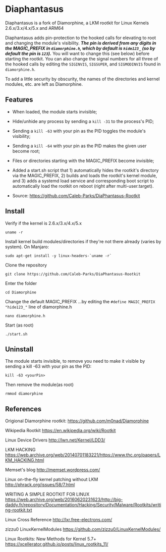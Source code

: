 Diaphantasus
===========

Diaphantasus is a fork of Diamorphine, a LKM rootkit for Linux Kernels 2.6.x/3.x/4.x/5.x and ARM64

Diaphantasus adds pin-protection to the hooked calls for elevating to root and changing the module's visibility. **_The pin is derived from any digits in the MAGIC_PREFIX in ```diamorphine.h```, which by default is ```hide123_``` (so by default the pin is ```123```)._** You will want to change this (see below) before starting the rootkit. You can also change the signal numbers for all three of the hooked calls by editing the ```SIGINVIS```, ```SIGSUPER```, and ```SIGMODINVIS``` found in ```diamorphine.h```.



To add a little security by obscurity, the names of the directories and kernel modules, etc. are left as Diamorphine.

Features
--

- When loaded, the module starts invisible;

- Hide/unhide any process by sending a ```kill -31``` to the process's PID;

- Sending a ```kill -63``` with your pin as the PID toggles the module's visibility;

- Sending a ```kill -64``` with your pin as the PID makes the given user become root;

- Files or directories starting with the MAGIC_PREFIX become invisible;

- Added a start.sh script that 1) automatically hides the rootkit's directory via the MAGIC_PREFIX, 2) builds and loads the rootkit's kernel module, and 3) adds a systemd load service and corresponding boot script to automatically load the rootkit on reboot (right after multi-user.target).

- Source: https://github.com/Caleb-Parks/DiaPhantasus-Rootkit

Install
--

Verify if the kernel is 2.6.x/3.x/4.x/5.x
```
uname -r
```

Install kernel build modules/directories if they're not there already (varies by system).
On Manjaro: 
```
sudo apt-get install -y linux-headers-`uname -r`
```

Clone the repository
```
git clone https://github.com/Caleb-Parks/DiaPhantasus-Rootkit
```

Enter the folder
```
cd Diamorphine
```

Change the default ‎MAGIC_PREFIX
...by editing the ```#define MAGIC_PREFIX "hide123_"``` line of diamorphine.h
```
nano diamorphine.h
```

Start (as root)
```
./start.sh
```

Uninstall
--

The module starts invisible, to remove you need to make it visible by sending a kill -63 with your pin as the PID:
```
kill -63 <yourPin>
```

Then remove the module(as root)
```
rmmod diamorphine
```

References
--
Origional Diamorphine rootkit: https://github.com/m0nad/Diamorphine

Wikipedia Rootkit
https://en.wikipedia.org/wiki/Rootkit

Linux Device Drivers
http://lwn.net/Kernel/LDD3/

LKM HACKING
https://web.archive.org/web/20140701183221/https://www.thc.org/papers/LKM_HACKING.html

Memset's blog
http://memset.wordpress.com/

Linux on-the-fly kernel patching without LKM
http://phrack.org/issues/58/7.html

WRITING A SIMPLE ROOTKIT FOR LINUX
https://web.archive.org/web/20160620231623/http://big-daddy.fr/repository/Documentation/Hacking/Security/Malware/Rootkits/writing-rootkit.txt

Linux Cross Reference
http://lxr.free-electrons.com/

zizzu0 LinuxKernelModules
https://github.com/zizzu0/LinuxKernelModules/

Linux Rootkits: New Methods for Kernel 5.7+
https://xcellerator.github.io/posts/linux_rootkits_11/
